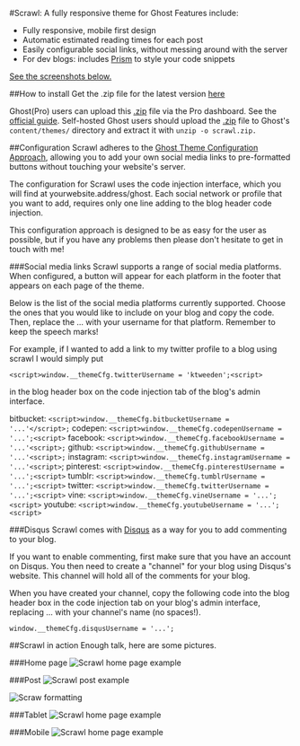 #Scrawl: A fully responsive theme for Ghost
Features include:

* Fully responsive, mobile first design
* Automatic estimated reading times for each post
* Easily configurable social links, without messing around with the server
* For dev blogs: includes [Prism](http://prismjs.com/) to style your code snippets   


[See the screenshots below.](scrawl-in-action)


##How to install
Get the .zip file for the latest version [here](https://github.com/ktweeden/scrawl/archive/master.zip)

Ghost(Pro) users can upload this [.zip](https://github.com/ktweeden/scrawl/archive/master.zip) file via the Pro dashboard. See the [official guide](http://support.ghost.org/upload-theme-ghostpro/).
Self-hosted Ghost users should upload the [.zip](https://github.com/ktweeden/scrawl/archive/master.zip) file to Ghost's `content/themes/` directory and extract it with `unzip -o scrawl.zip.`


##Configuration
Scrawl adheres to the [Ghost Theme Configuration Approach](https://github.com/unwitting/gtca), allowing you to add your own social media links to pre-formatted buttons without touching your website's server.

The configuration for Scrawl uses the code injection interface, which you will find at yourwebsite.address/ghost. Each social network or profile that you want to add, requires only one line adding to the blog header code injection.

This configuration approach is designed to be as easy for the user as possible, but if you have any problems then please don't hesitate to get in touch with me!

###Social media links
Scrawl supports a range of social media platforms. When configured, a button will appear for each platform in the footer that appears on each page of the theme.

Below is the list of the social media platforms currently supported. Choose the ones that you would like to include on your blog and copy the code. Then, replace the ... with your username for that platform. Remember to keep the speech marks!

For example, if I wanted to add a link to my twitter profile to a blog using scrawl I would simply put

`<script>window.__themeCfg.twitterUsername = 'ktweeden';<script>`

in the blog header box on the code injection tab of the blog's admin interface.

bitbucket: `<script>window.__themeCfg.bitbucketUsername = '...'</script>;`
codepen: `<script>window.__themeCfg.codepenUsername = '...';<script>`
facebook: `<script>window.__themeCfg.facebookUsername = '...'<script>;`
github: `<script>window.__themeCfg.githubUsername = '...'<script>;`
instagram: `<script>window.__themeCfg.instagramUsername = '...'<script>`;
pinterest: `<script>window.__themeCfg.pinterestUsername = '...';<script>`
tumblr: `<script>window.__themeCfg.tumblrUsername = '...';<script>`
twitter: `<script>window.__themeCfg.twitterUsername = '...';<script>`
vine: `<script>window.__themeCfg.vineUsername = '...';<script>`
youtube: `<script>window.__themeCfg.youtubeUsername = '...';<script>`

###Disqus
Scrawl comes with [Disqus](www.disquss.com) as a way for you to add commenting to your blog.

If you want to enable commenting, first make sure that you have an account on Disqus. You then need to create a "channel" for your blog using Disqus's website. This channel will hold all of the comments for your blog.

When you have created your channel, copy the following code into the blog header box in the code injection tab on your blog's admin interface, replacing ... with your channel's name (no spaces!).

`window.__themeCfg.disqusUsername = '...';`

##Scrawl in action
Enough talk, here are some pictures.


###Home page
![Scrawl home page example](https://dl.dropboxusercontent.com/s/k2nvu6u9uilhyo0/scrawFpFull.png?dl=0)

###Post
![Scrawl post example](https://dl.dropboxusercontent.com/s/62ia4v64y298mh1/A%20long%20article%20example.png?dl=0)

![Scraw formatting](https://dl.dropboxusercontent.com/s/sszi74h0qzpvtmw/scrawlPostFull.jpg?dl=0)

###Tablet
![Scrawl home page example](https://dl.dropboxusercontent.com/s/ew5skbpisd2gra3/scrawlTabletIndex.png?dl=0)

###Mobile
![Scrawl home page example](https://dl.dropboxusercontent.com/s/9i3eo9pl5taq5tu/scrawlPhoneIndex.png?dl=0)
